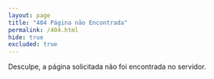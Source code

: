 ```yaml
---
layout: page
title: "404 Página não Encontrada"
permalink: /404.html
hide: true
excluded: true
---
```


Desculpe, a página solicitada não foi encontrada no servidor.
